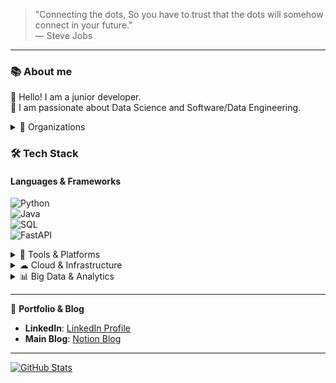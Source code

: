 > "Connecting the dots, So you have to trust that the dots will somehow connect in your future."  
> — Steve Jobs  

---

### 📚 About me  

👋 Hello! I am a junior developer.  
🌱 I am passionate about Data Science and Software/Data Engineering.  

<details>
  <summary>👀 Organizations</summary>

  - **BITAMIN** (Big Data Analysis Union Club): 7th management team, 8th member  
  - **HUFS LikeLion** (SW Union Club): 10th member  
  - **BOAZ** (Big Data Analysis Union Club): 20th Engineering member  
  - **Programmers (Grepp) - Data Engineering Dev Course Track**: 1st cohort  
  - **AUSG (AWSKRUG University Student Group)**: 7th member, 8th management team  
  - **Cloud Club**: 4th, 5th, and 6th member  

</details>  

### 🛠 Tech Stack  

#### Languages & Frameworks  
![Python](https://img.shields.io/badge/Python-3776AB?style=for-the-badge&logo=python&logoColor=white)  
![Java](https://img.shields.io/badge/Java-ED8B00?style=for-the-badge&logo=openjdk&logoColor=white)  
![SQL](https://img.shields.io/badge/SQL-%23CC2927.svg?style=for-the-badge&logo=microsoft-sql-server&logoColor=white)  
![FastAPI](https://img.shields.io/badge/FastAPI-005571?style=for-the-badge&logo=fastapi)  

<details>
  <summary>🔧 Tools & Platforms</summary>

  ![Airflow](https://img.shields.io/badge/Airflow-017CEE?style=for-the-badge&logo=apache-airflow&logoColor=white)  
  ![Kafka](https://img.shields.io/badge/Apache%20Kafka-231F20?style=for-the-badge&logo=apache-kafka&logoColor=white)  
  ![GitHub Actions](https://img.shields.io/badge/GitHub%20Actions-2088FF?style=for-the-badge&logo=github-actions&logoColor=white)  
  ![Terraform](https://img.shields.io/badge/Terraform-623CE4?style=for-the-badge&logo=terraform&logoColor=white)  
  ![Elasticsearch](https://img.shields.io/badge/Elasticsearch-005571?style=for-the-badge&logo=elasticsearch&logoColor=white)  

</details>  

<details>
  <summary>☁ Cloud & Infrastructure</summary>

  ![AWS](https://img.shields.io/badge/AWS-%23FF9900.svg?style=for-the-badge&logo=amazon-aws&logoColor=white)  
  ![Kubernetes](https://img.shields.io/badge/Kubernetes-326CE5?style=for-the-badge&logo=kubernetes&logoColor=white)  

</details>  

<details>
  <summary>📊 Big Data & Analytics</summary>

  ![Spark](https://img.shields.io/badge/Apache%20Spark-E25A1C?style=for-the-badge&logo=apache-spark&logoColor=white)  
  ![Snowflake](https://img.shields.io/badge/Snowflake-29B5E8?style=for-the-badge&logo=snowflake&logoColor=white)  

</details>  

---

👀 **Portfolio & Blog**  

- **LinkedIn**: [LinkedIn Profile](https://www.linkedin.com/in/yuki-hajun/)  
- **Main Blog**: [Notion Blog](https://yuki-dev-blog.notion.site/)  

---

<a href="https://github.com/HaJunYoo">
  <img align="center" src="https://github-readme-stats-sigma-five.vercel.app/api?username=HaJunYoo&show_icons=true&theme=radical" alt="GitHub Stats">
</a>
